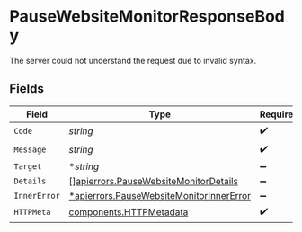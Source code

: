 # PauseWebsiteMonitorResponseBody

The server could not understand the request due to invalid syntax.


## Fields

| Field                                                                                               | Type                                                                                                | Required                                                                                            | Description                                                                                         |
| --------------------------------------------------------------------------------------------------- | --------------------------------------------------------------------------------------------------- | --------------------------------------------------------------------------------------------------- | --------------------------------------------------------------------------------------------------- |
| `Code`                                                                                              | *string*                                                                                            | :heavy_check_mark:                                                                                  | N/A                                                                                                 |
| `Message`                                                                                           | *string*                                                                                            | :heavy_check_mark:                                                                                  | N/A                                                                                                 |
| `Target`                                                                                            | **string*                                                                                           | :heavy_minus_sign:                                                                                  | N/A                                                                                                 |
| `Details`                                                                                           | [][apierrors.PauseWebsiteMonitorDetails](../../models/apierrors/pausewebsitemonitordetails.md)      | :heavy_minus_sign:                                                                                  | N/A                                                                                                 |
| `InnerError`                                                                                        | [*apierrors.PauseWebsiteMonitorInnerError](../../models/apierrors/pausewebsitemonitorinnererror.md) | :heavy_minus_sign:                                                                                  | N/A                                                                                                 |
| `HTTPMeta`                                                                                          | [components.HTTPMetadata](../../models/components/httpmetadata.md)                                  | :heavy_check_mark:                                                                                  | N/A                                                                                                 |